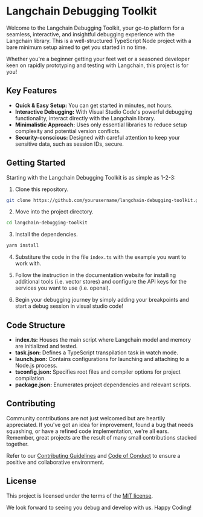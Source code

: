 # Langchain Debugging Toolkit

Welcome to the Langchain Debugging Toolkit, your go-to platform for a seamless, interactive, and insightful debugging experience with the Langchain library. This is a well-structured TypeScript Node project with a bare minimum setup aimed to get you started in no time.

Whether you're a beginner getting your feet wet or a seasoned developer keen on rapidly prototyping and testing with Langchain, this project is for you!

## Key Features

- **Quick & Easy Setup:** You can get started in minutes, not hours.
- **Interactive Debugging:** With Visual Studio Code's powerful debugging functionality, interact directly with the Langchain library.
- **Minimalistic Approach:** Uses only essential libraries to reduce setup complexity and potential version conflicts.
- **Security-conscious:** Designed with careful attention to keep your sensitive data, such as session IDs, secure.

## Getting Started

Starting with the Langchain Debugging Toolkit is as simple as 1-2-3:

1. Clone this repository.
```bash
git clone https://github.com/yourusername/langchain-debugging-toolkit.git
```
2. Move into the project directory.
```bash
cd langchain-debugging-toolkit
```
3. Install the dependencies.
```bash
yarn install
```

4. Substiture the code in the file `index.ts` with the example you want to work with.

5. Follow the instruction in the documentation website for installing additional tools (i.e. vector stores) and configure the API keys for the services you want to use (i.e. openai).

6. Begin your debugging journey by simply adding your breakpoints and start a debug session in visual studio code!

## Code Structure

- **index.ts:** Houses the main script where Langchain model and memory are initialized and tested.
- **task.json:** Defines a TypeScript transpilation task in watch mode.
- **launch.json:** Contains configurations for launching and attaching to a Node.js process.
- **tsconfig.json:** Specifies root files and compiler options for project compilation.
- **package.json:** Enumerates project dependencies and relevant scripts.

## Contributing

Community contributions are not just welcomed but are heartily appreciated. If you've got an idea for improvement, found a bug that needs squashing, or have a refined code implementation, we're all ears. Remember, great projects are the result of many small contributions stacked together.

Refer to our [Contributing Guidelines](CONTRIBUTING.md) and [Code of Conduct](CODE_OF_CONDUCT.md) to ensure a positive and collaborative environment.

## License

This project is licensed under the terms of the [MIT license](https://opensource.org/license/mit/).

We look forward to seeing you debug and develop with us. Happy Coding!
